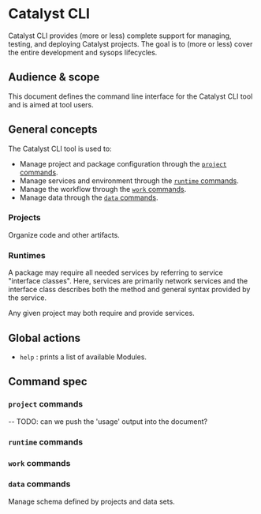 # Catalyst CLI

Catalyst CLI provides (more or less) complete support for managing, testing, and deploying Catalyst projects. The goal is to (more or less) cover the entire development and sysops lifecycles.

## Audience & scope

This document defines the command line interface for the Catalyst CLI tool and is aimed at tool users.

## General concepts

The Catalyst CLI tool is used to:

* Manage project and package configuration through the [`project` commands](#project-commands).
* Manage services and environment through the [`runtime` commands](#runtime-commands).
* Manage the workflow through the [`work` commands](#work-commands).
* Manage data through the [`data` commands](#data-commands).

### Projects

Organize code and other artifacts.

### Runtimes

A package may require all needed services by referring to service "interface classes". Here, services are primarily network services and the interface class describes both the method and general syntax provided by the service.

Any given project may both require and provide services.

## Global actions

* `help` : prints a list of available Modules.

## Command spec

### `project` commands

-- TODO: can we push the 'usage' output into the document?

### `runtime` commands

### `work` commands

### `data` commands

Manage schema defined by projects and data sets.

